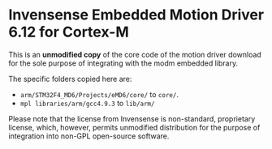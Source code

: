 # Invensense Embedded Motion Driver 6.12 for Cortex-M

This is an **unmodified copy** of the core code of the motion driver download
for the sole purpose of integrating with the modm embedded library.

The specific folders copied here are:

- `arm/STM32F4_MD6/Projects/eMD6/core/` to `core/`.
- `mpl libraries/arm/gcc4.9.3` to `lib/arm/`

Please note that the license from Invensense is non-standard, proprietary license,
which, however, permits unmodified distribution for the purpose of integration
into non-GPL open-source software.
